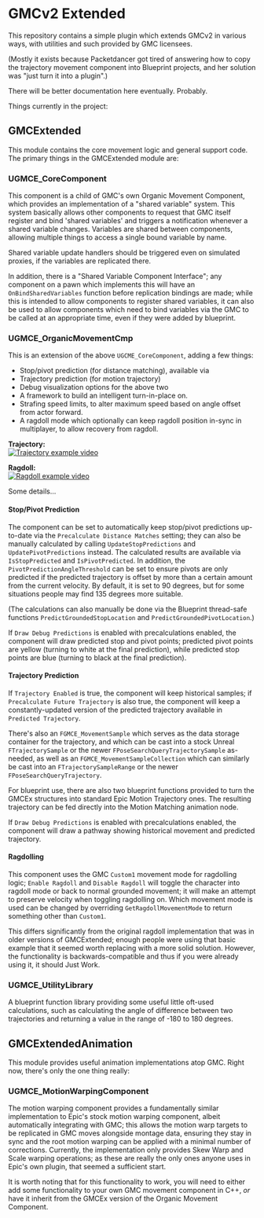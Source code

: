 # GMCv2 Extended

This repository contains a simple plugin which extends GMCv2 in various ways, with utilities and such provided by GMC licensees.

(Mostly it exists because Packetdancer got tired of answering how to copy the trajectory movement component into Blueprint projects, and her solution was "just turn it into a plugin".)

There will be better documentation here eventually. Probably.

Things currently in the project:

## GMCExtended

This module contains the core movement logic and general support code. The primary things in the GMCExtended module are:

### UGMCE_CoreComponent

This component is a child of GMC's own Organic Movement Component, which provides an implementation of a "shared variable" system. This system basically allows other components to request that GMC itself register and bind 'shared variables' and triggers a notification whenever a shared variable changes. Variables are shared between components, allowing multiple things to access a single bound variable by name. 

Shared variable update handlers should be triggered even on simulated proxies, if the variables are replicated there.

In addition, there is a "Shared Variable Component Interface"; any component on a pawn which implements this will have an `OnBindSharedVariables` function  before replication bindings are made; while this is intended to allow components to register shared variables, it can also be used to allow components which need to bind variables via the GMC to be called at an appropriate time, even if they were added by blueprint.

### UGMCE_OrganicMovementCmp

This is an extension of the above `UGCME_CoreComponent`, adding a few things:

* Stop/pivot prediction (for distance matching), available via 
* Trajectory prediction (for motion trajectory)
* Debug visualization options for the above two
* A framework to build an intelligent turn-in-place on.
* Strafing speed limits, to alter maximum speed based on angle offset from actor forward.
* A ragdoll mode which optionally can keep ragdoll position in-sync in multiplayer, to allow recovery from ragdoll. 

**Trajectory:**  
[![Trajectory example video](http://img.youtube.com/vi/y0oFou7ww64/0.jpg)](https://www.youtube.com/watch?v=y0oFou7ww64)

**Ragdoll:**  
[![Ragdoll example video](http://img.youtube.com/vi/Vipoc2ISJp0/0.jpg)](https://www.youtube.com/watch?v=Vipoc2ISJp0)

Some details...

#### Stop/Pivot Prediction

The component can be set to automatically keep stop/pivot predictions up-to-date via the `Precalculate Distance Matches` setting; they can also be manually calculated by calling `UpdateStopPredictions` and `UpdatePivotPredictions` instead. The calculated results are available via `IsStopPredicted` and `IsPivotPredicted`. In addition, the `PivotPredictionAngleThreshold` can be set to ensure pivots are only predicted if the predicted trajectory is offset by more than a certain amount from the current velocity. By default, it is set to 90 degrees, but for some situations people may find 135 degrees more suitable.

(The calculations can also manually be done via the Blueprint thread-safe functions `PredictGroundedStopLocation` and `PredictGroundedPivotLocation`.)

If `Draw Debug Predictions` is enabled with precalculations enabled, the component will draw predicted stop and pivot points; predicted pivot points are yellow (turning to white at the final prediction), while predicted stop points are blue (turning to black at the final prediction).

#### Trajectory Prediction

If `Trajectory Enabled` is true, the component will keep historical samples; if `Precalculate Future Trajectory` is also true, the component will keep a constantly-updated version of the predicted trajectory available in `Predicted Trajectory`.

There's also an `FGMCE_MovementSample` which serves as the data storage container for the trajectory, and which can be cast into a stock Unreal `FTrajectorySample` or the newer `FPoseSearchQueryTrajectorySample` as-needed, as well as an `FGMCE_MovementSampleCollection` which can similarly be cast into an `FTrajectorySampleRange` or the newer `FPoseSearchQueryTrajectory`.

For blueprint use, there are also two blueprint functions provided to turn the GMCEx structures into standard Epic Motion Trajectory ones. The resulting trajectory can be fed directly into the Motion Matching animation node.

If `Draw Debug Predictions` is enabled with precalculations enabled, the component will draw a pathway showing historical movement and predicted trajectory.

#### Ragdolling

This component uses the GMC `Custom1` movement mode for ragdolling logic; `Enable Ragdoll` and `Disable Ragdoll` will toggle the character into ragdoll mode or back to normal grounded movement; it will make an attempt to preserve velocity when toggling ragdolling on. Which movement mode is used can be changed by overriding `GetRagdollMovementMode` to return something other than `Custom1`. 

This differs significantly from the original ragdoll implementation that was in older versions of GMCExtended; enough people were using that basic example that it seemed worth replacing with a more solid solution. However, the functionality is backwards-compatible and thus if you were already using it, it should Just Work.

### UGMCE_UtilityLibrary

A blueprint function library providing some useful little oft-used calculations, such as calculating the angle of difference between two trajectories and returning a value in the range of -180 to 180 degrees.

## GMCExtendedAnimation

This module provides useful animation implementations atop GMC. Right now, there's only the one thing really:

### UGMCE_MotionWarpingComponent

The motion warping component provides a fundamentally similar implementation to Epic's stock motion warping component, albeit automatically integrating with GMC; this allows the motion warp targets to be replicated in GMC moves alongside montage data, ensuring they stay in sync and the root motion warping can be applied with a minimal number of corrections. Currently, the implementation only provides Skew Warp and Scale warping operations; as these are really the only ones anyone uses in Epic's own plugin, that seemed a sufficient start.

It is worth noting that for this functionality to work, you will need to either add some functionality to your own GMC movement component in C++, *or* have it inherit from the GMCEx version of the Organic Movement Component.